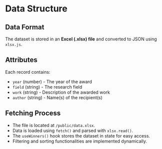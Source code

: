 # Data Structure

## Data Format
The dataset is stored in an **Excel (.xlsx) file** and converted to JSON using `xlsx.js`.

## Attributes
Each record contains:
- `year` (number) - The year of the award
- `field` (string) - The research field
- `work` (string) - Description of the awarded work
- `author` (string) - Name(s) of the recipient(s)

## Fetching Process
- The file is located at `/public/data.xlsx`.
- Data is loaded using `fetch()` and parsed with `xlsx.read()`.
- The `useWinners()` hook stores the dataset in state for easy access.
- Filtering and sorting functionalities are implemented dynamically.

